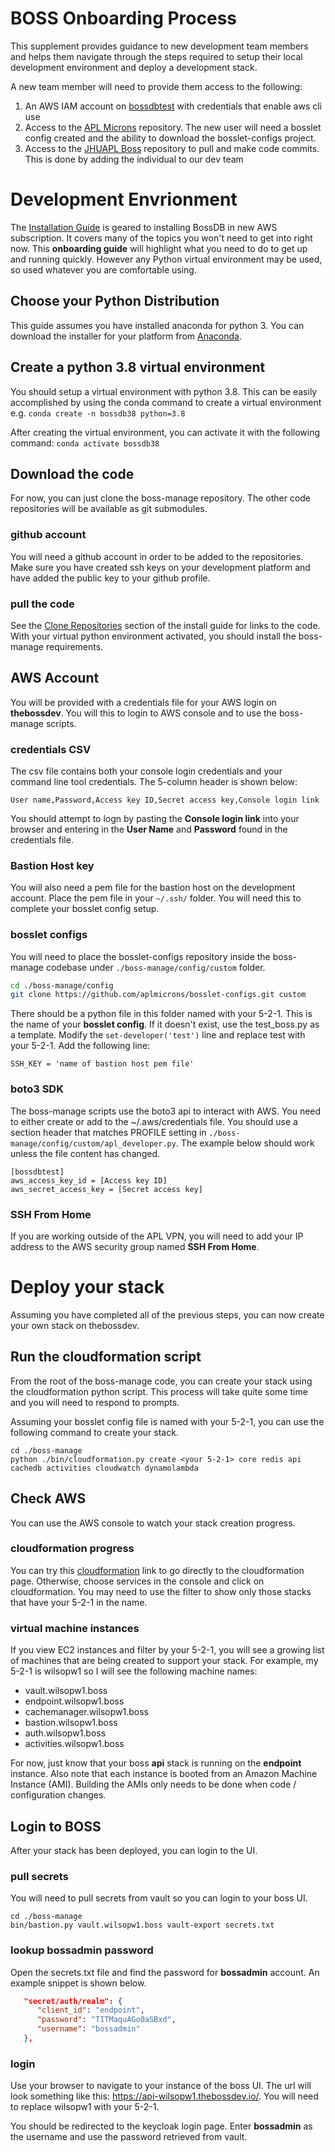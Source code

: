 # BOSS Onboarding Process
This supplement provides guidance to new development team members and helps them navigate through the steps required to setup their local development environment and deploy a development stack.

A new team member will need to provide them access to the following:

1. An AWS IAM account on [bossdbtest](https://redd-bossdbtest.signin.aws.amazon.com/console) with credentials that enable aws cli use
2. Access to the [APL Microns](https://github.com/aplmicrons) repository. The new user will need a bosslet config created and the ability to download the bosslet-configs project.
3. Access to the [JHUAPL Boss](https://github.com/jhuapl-boss) repository to pull and make code commits.  This is done by adding the individual to our dev team 

# Development Envrionment
The [Installation Guide](./InstallGuide.md) is geared to installing BossDB in new AWS subscription. It covers many of the topics you won't need to get into right now. This **onboarding guide** will highlight what you need to do to get up and running quickly.  However any Python virtual environment may be used, so used whatever you are comfortable using.

## Choose your Python Distribution
This guide assumes you have installed anaconda for python 3. You can download the installer for your platform from [Anaconda](https://www.anaconda.com/products/individual). 

## Create a python 3.8 virtual environment
You should setup a virtual environment with python 3.8. This can be easily accomplished by using the conda command to create a virtual environment e.g. 
`conda create -n bossdb38 python=3.8`

After creating the virtual environment, you can activate it with the following command:
`conda activate bossdb38`

## Download the code
For now, you can just clone the boss-manage repository. The other code repositories will be available as git submodules. 

### github account
You will need a github account in order to be added to the repositories. Make sure you have created ssh keys on your development platform and have added the public key to your github profile.

### pull the code
See the [Clone Repositories](./InstallGuide.md#Clone_Repositories) section of the install guide for links to the code. With your virtual python environment activated, you should install the boss-manage requirements.

## AWS Account
You will be provided with a credentials file for your AWS login on **thebossdev**. You will this to login to AWS console and to use the boss-manage scripts. 

### credentials CSV
The csv file contains both your console login credentials and your command line tool credentials. The 5-column header is shown below:

```shell
User name,Password,Access key ID,Secret access key,Console login link
```

You should attempt to logn by pasting the **Console login link** into your browser and entering in the **User Name** and **Password** found in the credentials file. 

### Bastion Host key
You will also need a pem file for the bastion host on the development account. Place the pem file in your ```~/.ssh/``` folder. You will need this to complete your bosslet config setup.

### bosslet configs
You will need to place the bosslet-configs repository inside the boss-manage codebase under ```./boss-manage/config/custom``` folder. 

```bash
cd ./boss-manage/config
git clone https://github.com/aplmicrons/bosslet-configs.git custom
```
There should be a python file in this folder named with your 5-2-1. This is the name of your **bosslet config**. If it doesn't exist, use the test_boss.py as a template. Modify the ```set-developer('test')``` line and replace test with your 5-2-1. Add the following line:

```shell
SSH_KEY = 'name of bastion host pem file'
```

### boto3 SDK
The boss-manage scripts use the boto3 api to interact with AWS. You need to either create or add to the ~/.aws/credentials file. You should use a section header that matches PROFILE setting in ```./boss-manage/config/custom/apl_developer.py```. The example below should work unless the file content has changed.

```shell
[bossdbtest]
aws_access_key_id = [Access key ID]
aws_secret_access_key = [Secret access key]
```
### SSH From Home
If you are working outside of the APL VPN, you will need to add your IP address to the AWS security group named **SSH From Home**. 

# Deploy your stack
Assuming you have completed all of the previous steps, you can now create your own stack on thebossdev. 

## Run the cloudformation script
From the root of the boss-manage code, you can create your stack using the cloudformation python script. This process will take quite some time and you will need to  respond to prompts.

Assuming your bosslet config file is named with your 5-2-1, you can use the following command to create your stack. 

```shell
cd ./boss-manage
python ./bin/cloudformation.py create <your 5-2-1> core redis api cachedb activities cloudwatch dynamolambda
```

## Check AWS
You can use the AWS console to watch your stack creation progress. 

### cloudformation progress
You can try this [cloudformation](https://console.aws.amazon.com/cloudformation/home?region=us-east-1#/stacks?filteringText=&filteringStatus=active&viewNested=true&hideStacks=false&stackId=) link to go directly to the cloudformation page. Otherwise, choose services in the console and click on cloudformation. You may need to use the filter to show only those stacks that have your 5-2-1 in the name. 

### virtual machine instances
If you view EC2 instances and filter by your 5-2-1, you will see a growing list of machines that are being created to support your stack. For example, my 5-2-1 is wilsopw1 so I will see the following machine names:

*  vault.wilsopw1.boss
*  endpoint.wilsopw1.boss
*  cachemanager.wilsopw1.boss
*  bastion.wilsopw1.boss
*  auth.wilsopw1.boss
*  activities.wilsopw1.boss

For now, just know that your boss **api** stack is running on the **endpoint** instance. Also note that each instance is booted from an Amazon Machine Instance (AMI). Building the AMIs only needs to be done when code / configuration changes.  

## Login to BOSS
After your stack has been deployed, you can login to the UI.

### pull secrets
You will need to pull secrets from vault so you can login to your boss UI. 

```shell
cd ./boss-manage
bin/bastion.py vault.wilsopw1.boss vault-export secrets.txt
```
### lookup bossadmin password
Open the secrets.txt file and find the password for **bossadmin** account. An example snippet is shown below.

```json
   "secret/auth/realm": {
      "client_id": "endpoint",
      "password": "TITMaquAGo0aSBxd",
      "username": "bossadmin"
   },
```

### login
Use your browser to navigate to your instance of the boss UI. The url will look something like this: https://api-wilsopw1.thebossdev.io/. You will need to replace wilsopw1 with your 5-2-1. 

You should be redirected to the keycloak login page. Enter **bossadmin** as the username and use the password retrieved from vault.




